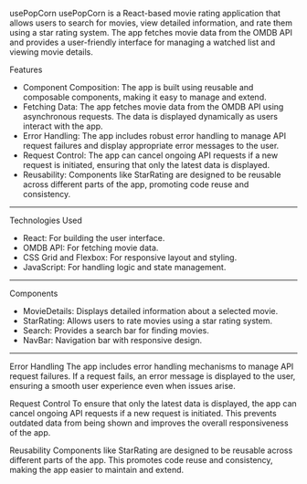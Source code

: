 usePopCorn
usePopCorn is a React-based movie rating application that allows users to search for movies, view detailed information, and rate them using a star rating system. The app fetches movie data from the OMDB API and provides a user-friendly interface for managing a watched list and viewing movie details.

Features
- Component Composition: The app is built using reusable and composable components, making it easy to manage and extend.
- Fetching Data: The app fetches movie data from the OMDB API using asynchronous requests. The data is displayed dynamically as users interact with the app.
- Error Handling: The app includes robust error handling to manage API request failures and display appropriate error messages to the user.
- Request Control: The app can cancel ongoing API requests if a new request is initiated, ensuring that only the latest data is displayed.
- Reusability: Components like StarRating are designed to be reusable across different parts of the app, promoting code reuse and consistency.
---------------------------

Technologies Used
* React: For building the user interface.
* OMDB API: For fetching movie data.
* CSS Grid and Flexbox: For responsive layout and styling.
* JavaScript: For handling logic and state management.
----------------------------

Components
- MovieDetails: Displays detailed information about a selected movie.
- StarRating: Allows users to rate movies using a star rating system.
- Search: Provides a search bar for finding movies.
- NavBar: Navigation bar with responsive design.
----------------------------

Error Handling
The app includes error handling mechanisms to manage API request failures. If a request fails, an error message is displayed to the user, ensuring a smooth user experience even when issues arise.

Request Control
To ensure that only the latest data is displayed, the app can cancel ongoing API requests if a new request is initiated. This prevents outdated data from being shown and improves the overall responsiveness of the app.

Reusability
Components like StarRating are designed to be reusable across different parts of the app. This promotes code reuse and consistency, making the app easier to maintain and extend.
